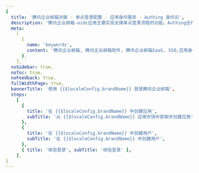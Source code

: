 ```yaml
---
{
  title: '腾讯企业邮箱对接 - 单点登录配置 - 应用身份服务 - Authing 身份云',
  description: '腾讯企业邮箱-oidc应用主要实现支撑单点登录流程的功能。Authing合作网络提供 腾讯企业邮箱对接，单点登录，SSO，实现应用的快捷登录、免密登录，提升员工办公体验、增强用户体验，增强企业数字化服务水平。',
  meta:
    [
      {
        name: 'keywords',
        content: '腾讯企业邮箱, 腾讯企业邮箱软件, 腾讯企业邮箱SaaS, SSO,应用身份服务,单点登录配置,Authing身份云',
      },
    ],
  noSidebar: true,
  noToc: true,
  noFeedback: true,
  fullWidthPage: true,
  bannerTitle: '使用 {{$localeConfig.brandName}} 登录腾讯企业邮箱',
  steps:
    [
      {
        title: '在 {{$localeConfig.brandName}} 中创建应用',
        subTitle: '从 {{$localeConfig.brandName}} 应用市场中获取并创建应用',
      },
      {
        title: '在 {{$localeConfig.brandName}} 中创建用户',
        subTitle: '在 {{$localeConfig.brandName}} 中创建用户',
      },
      { title: '体验登录', subTitle: '体验登录' },
    ],
}
---
```


<IntegrationDetail/>
